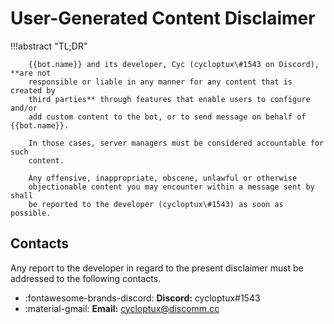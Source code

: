User-Generated Content Disclaimer
=================================

!!!abstract "TL;DR"

        {{bot.name}} and its developer, Cyc (cycloptux\#1543 on Discord), **are not
        responsible or liable in any manner for any content that is created by
        third parties** through features that enable users to configure and/or
        add custom content to the bot, or to send message on behalf of {{bot.name}}.

        In those cases, server managers must be considered accountable for such
        content.

        Any offensive, inappropriate, obscene, unlawful or otherwise
        objectionable content you may encounter within a message sent by shall
        be reported to the developer (cycloptux\#1543) as soon as possible.

Contacts
--------

Any report to the developer in regard to the present disclaimer must be
addressed to the following contacts.

-   :fontawesome-brands-discord: **Discord:** cycloptux\#1543
-   :material-gmail: **Email:** <cycloptux@discomm.cc>
